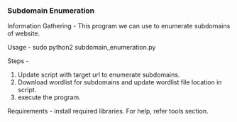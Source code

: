 ### Subdomain Enumeration

Information Gathering - This program we can use to enumerate subdomains of website.

Usage -  sudo python2 subdomain_enumeration.py 

Steps -
1. Update script with target url to enumerate subdomains.
2. Download wordlist for subdomains and update wordlist file location in script.
3. execute the program.

Requirements - install required libraries. For help, refer tools section.

